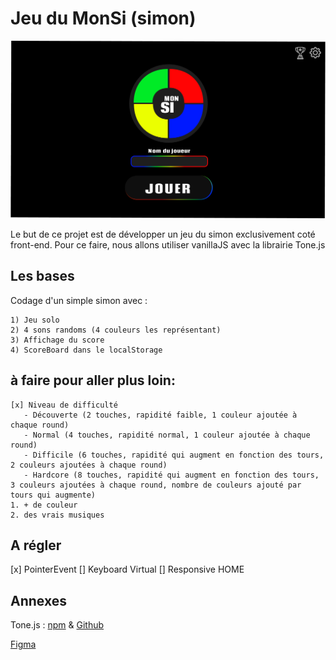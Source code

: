 # Jeu du MonSi (simon)

![home](./public/assets/images/home.png)

Le but de ce projet est de développer un jeu du simon exclusivement coté front-end.
Pour ce faire, nous allons utiliser vanillaJS avec la librairie Tone.js

## Les bases

Codage d'un simple simon avec :

    1) Jeu solo
    2) 4 sons randoms (4 couleurs les représentant)
    3) Affichage du score
    4) ScoreBoard dans le localStorage

## à faire pour aller plus loin:

    [x] Niveau de difficulté
       - Découverte (2 touches, rapidité faible, 1 couleur ajoutée à chaque round)
       - Normal (4 touches, rapidité normal, 1 couleur ajoutée à chaque round)
       - Difficile (6 touches, rapidité qui augment en fonction des tours, 2 couleurs ajoutées à chaque round)
       - Hardcore (8 touches, rapidité qui augment en fonction des tours, 3 couleurs ajoutées à chaque round, nombre de couleurs ajouté par tours qui augmente)
    1. + de couleur
    2. des vrais musiques

## A régler

[x] PointerEvent
[] Keyboard Virtual
[] Responsive HOME

## Annexes

Tone.js : [npm](https://www.npmjs.com/package/tone?activeTab=readme)
& [Github](https://github.com/Tonejs/Tone.js#readme)

[Figma](https://www.figma.com/file/jfC4Mki0acMdv3nY3NKxov/SImon?type=design&node-id=0%3A1&mode=design&t=GF7XgWvC7lOaUf9G-1)
